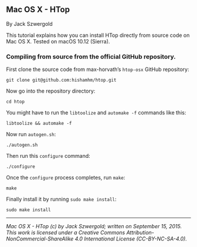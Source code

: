 ## Mac OS X - HTop

By Jack Szwergold

This tutorial explains how you can install HTop directly from source code on Mac OS X. Tested on macOS 10.12 (Sierra).

### Compiling from source from the official GitHub repository.

First clone the source code from max-horvath’s `htop-osx` GitHub repository:

	git clone git@github.com:hishamhm/htop.git
	
Now go into the repository directory:

	cd htop

You might have to run the `libtoolize` and `automake -f` commands like this:

	libtoolize && automake -f

Now run `autogen.sh`:

	./autogen.sh
	
Then run this `configure` command:

	./configure
	
Once the `configure` process completes, run `make`:

	make
	
Finally install it by running `sudo make install`:

	sudo make install

***

*Mac OS X - HTop (c) by Jack Szwergold; written on September 15, 2015. This work is licensed under a Creative Commons Attribution-NonCommercial-ShareAlike 4.0 International License (CC-BY-NC-SA-4.0).*